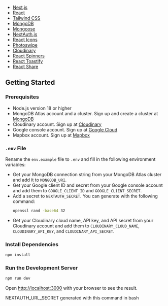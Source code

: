 -   [Next.js](https://nextjs.org/)
-   [React](https://reactjs.org/)
-   [Tailwind CSS](https://tailwindcss.com/)
-   [MongoDB](https://www.mongodb.com/)
-   [Mongoose](https://mongoosejs.com/)
-   [NextAuth.js](https://next-auth.js.org/)
-   [React Icons](https://react-icons.github.io/react-icons/)
-   [Photoswipe](https://photoswipe.com/)
-   [Cloudinary](https://cloudinary.com/)
-   [React Spinners](https://www.npmjs.com/package/react-spinners)
-   [React Toastify](https://fkhadra.github.io/react-toastify/)
-   [React Share](https://www.npmjs.com/package/react-share)

## Getting Started

### Prerequisites

-   Node.js version 18 or higher
-   MongoDB Atlas account and a cluster. Sign up and create a cluster at [MongoDB](https://www.mongodb.com/)
-   Cloudinary account. Sign up at [Cloudinary](https://cloudinary.com/)
-   Google console account. Sign up at [Google Cloud](https://console.cloud.google.com/)
-   Mapbox account. Sign up at [Mapbox](https://www.mapbox.com/)

### `.env` File

Rename the `env.example` file to `.env` and fill in the following environment variables:

-   Get your MongoDB connection string from your MongoDB Atlas cluster and add it to `MONGODB_URI`.
-   Get your Google client ID and secret from your Google console account and add them to `GOOGLE_CLIENT_ID` and `GOOGLE_CLIENT_SECRET`.
-   Add a secret to `NEXTAUTH_SECRET`. You can generate with the following command:
    ```bash
    openssl rand -base64 32
    ```
-   Get your Cloudinary cloud name, API key, and API secret from your Cloudinary account and add them to `CLOUDINARY_CLOUD_NAME`, `CLOUDINARY_API_KEY`, and `CLOUDINARY_API_SECRET`.

### Install Dependencies

```bash
npm install
```

### Run the Development Server

```bash
npm run dev
```

Open [http://localhost:3000](http://localhost:3000) with your browser to see the result.

NEXTAUTH_URL_SECRET generated with this command in bash

<!-- openssl rand -base64 32 -->
